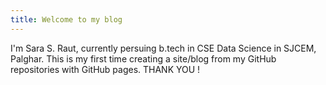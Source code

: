```yaml
---
title: Welcome to my blog
---
```

I'm Sara S. Raut, currently persuing b.tech in CSE Data Science in SJCEM, Palghar.
This is my first time creating a site/blog from my GitHub repositories with GitHub pages.
THANK YOU !

